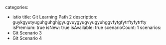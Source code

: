 categories:
  - istio
title: Git Learning Path 2
description: guykgyutyuguhguhghjgyugvuygyugvyugyuhggvfytgfytrftyfytrfty
isPremium: true
isNew: true
isAvailable: true
scenarioCount: 1
scenarios: 
  - Git Scenario 3
  - Git Scenario 4